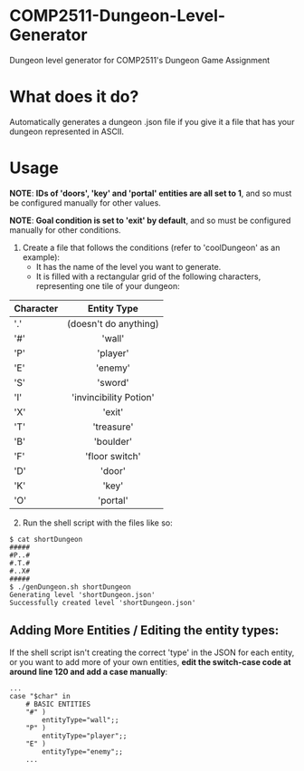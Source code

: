 # COMP2511-Dungeon-Level-Generator
Dungeon level generator for COMP2511's Dungeon Game Assignment

# What does it do?

Automatically generates a dungeon .json file if you give it a file that has your dungeon represented in ASCII.

# Usage

**NOTE**: **IDs of 'doors', 'key' and 'portal' entities are all set to 1**, and so must be configured manually for other values.

**NOTE**: **Goal condition is set to 'exit' by default**, and so  must be configured manually for other conditions.

1. Create a file that follows the conditions (refer to 'coolDungeon' as an example):
   * It has the name of the level you want to generate. 
   * It is filled with a rectangular grid of the following characters, representing one tile of your dungeon:

| Character | Entity Type |
| --------- |:------------:|
|'.'| (doesn't do anything)|
|'#'| 'wall'|
|'P'| 'player'|
|'E'| 'enemy'|
|'S'| 'sword'|
|'I'| 'invincibility Potion'|
|'X'| 'exit'|
|'T'| 'treasure'|
|'B'| 'boulder'|
|'F'| 'floor switch'|
|'D'| 'door'|
|'K'| 'key'|
|'O'| 'portal'|


2. Run the shell script with the files like so:
```
$ cat shortDungeon
#####
#P..#
#.T.#
#..X#
#####
$ ./genDungeon.sh shortDungeon
Generating level 'shortDungeon.json'
Successfully created level 'shortDungeon.json'

```

## Adding More Entities / Editing the entity types:

If the shell script isn't creating the correct 'type' in the JSON for each entity, or you want to add more of your own entities, **edit the switch-case code at around line 120 and add a case manually**:

``` 
...
case "$char" in
    # BASIC ENTITIES
    "#" )
        entityType="wall";;
    "P" )
        entityType="player";;
    "E" )
        entityType="enemy";;
    ...
```
